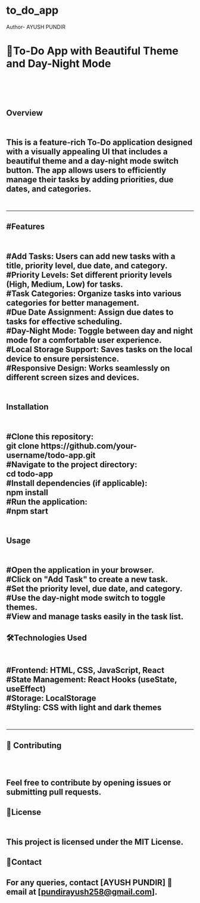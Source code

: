 # to_do_app
Author- AYUSH PUNDIR<br>
<h1>📜To-Do App with Beautiful Theme and Day-Night Mode<h1>
<br>
<h2>Overview<h2>
<br>
This is a feature-rich To-Do application designed with a visually appealing UI that includes a beautiful theme and a day-night mode switch button. The app allows users to efficiently manage their tasks by adding priorities, due dates, and categories.
<br><br><hr>
<h2>#Features<h2>
<br>
#Add Tasks: Users can add new tasks with a title, priority level, due date, and category.
<br>
#Priority Levels: Set different priority levels (High, Medium, Low) for tasks.
<br>
#Task Categories: Organize tasks into various categories for better management.
<br>
#Due Date Assignment: Assign due dates to tasks for effective scheduling.
<br>
#Day-Night Mode: Toggle between day and night mode for a comfortable user experience.
<br>
#Local Storage Support: Saves tasks on the local device to ensure persistence.
<br>
#Responsive Design: Works seamlessly on different screen sizes and devices.
<br><br>
<h2>Installation<h2>
<br>
#Clone this repository:
<br>
git clone https://github.com/your-username/todo-app.git
<br>
#Navigate to the project directory:
<br>
cd todo-app
<br>
#Install dependencies (if applicable):
<br>
npm install
<br>
#Run the application:
<br>
#npm start
<br><br>
<h2>Usage<h2>
<br>
#Open the application in your browser.
<br>
#Click on "Add Task" to create a new task.
<br>
#Set the priority level, due date, and category.
<br>
#Use the day-night mode switch to toggle themes.
<br>
#View and manage tasks easily in the task list.
<br>
<h2>🛠️Technologies Used<h2>
<br>
#Frontend: HTML, CSS, JavaScript, React
<br>
#State Management: React Hooks (useState, useEffect)
<br>
#Storage: LocalStorage
<br>
#Styling: CSS with light and dark themes
<br>
<br>
<hr>
<h2>🤝 Contributing<h2><br>

Feel free to contribute by opening issues or submitting pull requests.
<br>
<h2>📜License<h2>
<br>
This project is licensed under the MIT License.
<br>
<h2>📩Contact<h2>

For any queries, contact [AYUSH PUNDIR]  📧 email at [pundirayush258@gmail.com].

